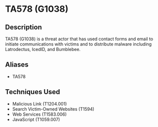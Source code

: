 # TA578 (G1038)

## Description
TA578 (G1038) is a threat actor that has used contact forms and email to initiate communications with victims and to distribute malware including Latrodectus, IcedID, and Bumblebee.

## Aliases
- TA578

## Techniques Used
- Malicious Link (T1204.001)
- Search Victim-Owned Websites (T1594)
- Web Services (T1583.006)
- JavaScript (T1059.007)
